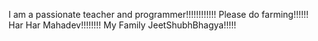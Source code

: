 I am a passionate teacher and programmer!!!!!!!!!!!!
Please do farming!!!!!!
Har Har Mahadev!!!!!!!!
My Family JeetShubhBhagya!!!!!